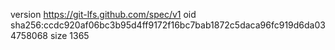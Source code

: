 version https://git-lfs.github.com/spec/v1
oid sha256:ccdc920af06bc3b95d4ff9172f16bc7bab1872c5daca96fc919d6da034758068
size 1365
